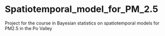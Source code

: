 # Spatiotemporal_model_for_PM_2.5
Project for the course in Bayesian statistics on spatiotemporal models for PM2.5 in the Po Valley
